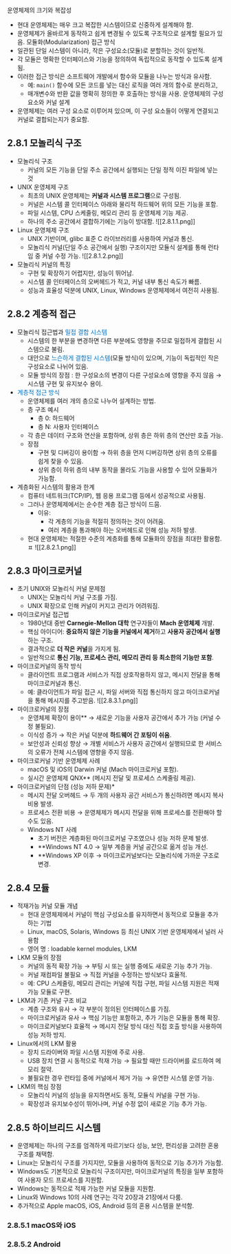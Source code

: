 운영체제의 크기와 복잡성
- 현대 운영체제는 매우 크고 복잡한 시스템이므로 신중하게 설계해야 함.
- 운영체제가 올바르게 동작하고 쉽게 변경될 수 있도록 구조적으로 설계할 필요가 있음.
 모듈화(Modularization) 접근 방식
- 일관된 단일 시스템이 아니라, 작은 구성요소(모듈)로 분할하는 것이 일반적.
- 각 모듈은 명확한 인터페이스와 기능을 정의하여 독립적으로 동작할 수 있도록 설계됨.
- 이러한 접근 방식은 소프트웨어 개발에서 함수와 모듈을 나누는 방식과 유사함.
	- 예: `main()` 함수에 모든 코드를 넣는 대신 로직을 여러 개의 함수로 분리하고,
	- 매개변수와 반환 값을 명확히 정의한 후 호출하는 방식을 사용.
운영체제의 구성 요소와 커널 설계
- 운영체제는 여러 구성 요소로 이루어져 있으며, 이 구성 요소들이 어떻게 연결되고 커널로 결합되는지가 중요함.

## 2.8.1 모놀리식 구조
- 모놀리식 구조 
	- 커널의 모든 기능을 단일 주소 공간에서 실행되는 단일 정적 이진 파일에 넣는 것
- UNIX 운영체제 구조
	- 최초의 UNIX 운영체제는 **커널과 시스템 프로그램**으로 구성됨.
    - 커널은 시스템 콜 인터페이스 아래와 물리적 하드웨어 위의 모든 기능을 포함.
    - 파일 시스템, CPU 스케줄링, 메모리 관리 등 운영체제 기능 제공.
    - 하나의 주소 공간에서 결합하기에는 기능이 방대함.
![[2.8.1.1.png]]
- Linux 운영체제 구조
    - UNIX 기반이며, glibc 표준 C 라이브러리를 사용하여 커널과 통신.
    - 모놀리식 커널(단일 주소 공간에서 실행) 구조이지만 모듈식 설계를 통해 런타임 중 커널 수정 가능.
![[2.8.1.2.png]]
- 모놀리식 커널의 특징
    - 구현 및 확장하기 어렵지만, 성능이 뛰어남.
    - 시스템 콜 인터페이스의 오버헤드가 적고, 커널 내부 통신 속도가 빠름.
    - 성능과 효율성 덕분에 UNIX, Linux, Windows 운영체제에서 여전히 사용됨.
## 2.8.2 계층적 접근
- 모놀리식 접근법과 <font color="#0070c0">밀접 결합 시스템</font>
    - 시스템의 한 부분을 변경하면 다른 부분에도 영향을 주므로 밀접하게 결합된 시스템으로 불림.
    - 대안으로 <font color="#0070c0">느슨하게 결합된 시스템</font>(모듈 방식)이 있으며, 기능이 독립적인 작은 구성요소로 나뉘어 있음.
    - 모듈 방식의 장점 : 한 구성요소의 변경이 다른 구성요소에 영향을 주지 않음 → 시스템 구현 및 유지보수 용이.
- <font color="#0070c0">계층적 접근 방식</font>
    - 운영체제를 여러 개의 층으로 나누어 설계하는 방법.
    - 층 구조 예시
        - 층 0: 하드웨어
        - 층 N: 사용자 인터페이스
    - 각 층은 데이터 구조와 연산을 포함하며, 상위 층은 하위 층의 연산만 호출 가능.
    - 장점
        - 구현 및 디버깅이 용이함 → 하위 층을 먼저 디버깅하면 상위 층의 오류를 쉽게 찾을 수 있음.
        - 상위 층이 하위 층의 내부 동작을 몰라도 기능을 사용할 수 있어 모듈화가 가능함.
- 계층화된 시스템의 활용과 한계
    - 컴퓨터 네트워크(TCP/IP), 웹 응용 프로그램 등에서 성공적으로 사용됨.
    - 그러나 운영체제에서는 순수한 계층 접근 방식이 드뭄.
        - 이유:
            - 각 계층의 기능을 적절히 정의하는 것이 어려움.
            - 여러 계층을 통과해야 하는 오버헤드로 인해 성능 저하 발생.
    - 현대 운영체제는 적절한 수준의 계층화를 통해 모듈화의 장점을 최대한 활용함.ㅍ
![[2.8.2.1.png]]
## 2.8.3 마이크로커널
- 초기 UNIX와 모놀리식 커널 문제점
    - UNIX는 모놀리식 커널 구조를 가짐.
    - UNIX 확장으로 인해 커널이 커지고 관리가 어려워짐.
- 마이크로커널 접근법
    - 1980년대 중반 **Carnegie-Mellon 대학** 연구자들이 **Mach 운영체제** 개발.
    - 핵심 아이디어: **중요하지 않은 기능을 커널에서 제거**하고 **사용자 공간에서 실행**하는 구조.
    - 결과적으로 **더 작은 커널**을 가지게 됨.
    - 일반적으로 **통신 기능, 프로세스 관리, 메모리 관리 등 최소한의 기능만 포함**.
- 마이크로커널의 동작 방식
    - 클라이언트 프로그램과 서비스가 직접 상호작용하지 않고, 메시지 전달을 통해 마이크로커널과 통신.
    - 예: 클라이언트가 파일 접근 시, 파일 서버와 직접 통신하지 않고 마이크로커널을 통해 메시지를 주고받음.
![[2.8.3.1.png]]
- 마이크로커널의 장점
    - 운영체제 확장이 용이** → 새로운 기능을 사용자 공간에서 추가 가능 (커널 수정 불필요).
    - 이식성 증가 → 작은 커널 덕분에 **하드웨어 간 포팅이 쉬움**.
    - 보안성과 신뢰성 향상 → 개별 서비스가 사용자 공간에서 실행되므로 한 서비스의 오류가 전체 시스템에 영향을 주지 않음.
- 마이크로커널 기반 운영체제 사례
    - macOS 및 iOS의 Darwin 커널 (Mach 마이크로커널 포함).
    - 실시간 운영체제 QNX** (메시지 전달 및 프로세스 스케줄링 제공).
- 마이크로커널의 단점 (성능 저하 문제)*
    - 메시지 전달 오버헤드 → 두 개의 사용자 공간 서비스가 통신하려면 메시지 복사 비용 발생.
    - 프로세스 전환 비용 → 운영체제가 메시지 전달을 위해 프로세스를 전환해야 할 수도 있음.
    - Windows NT 사례
        - 초기 버전은 계층화된 마이크로커널 구조였으나 성능 저하 문제 발생.
        - **Windows NT 4.0 → 일부 계층을 커널 공간으로 옮겨 성능 개선.
        - **Windows XP 이후 → 마이크로커널보다는 모놀리식에 가까운 구조로 변경.
## 2.8.4 모듈
- 적재가능 커널 모듈 개념
	- 현대 운영체제에서 커널이 핵심 구성요소를 유지하면서 동적으로 모듈을 추가하는 기법
	- Linux, macOS, Solaris, Windows 등 최신 UNIX 기반 운영체제에서 널러 사용함
	- 영어 명 : loadable kernel modules, LKM
- LKM 모듈의 장점
    - 커널의 동적 확장 가능 → 부팅 시 또는 실행 중에도 새로운 기능 추가 가능.
    - 커널 재컴파일 불필요 → 직접 커널을 수정하는 방식보다 효율적.
    - 예: CPU 스케줄링, 메모리 관리는 커널에 직접 구현, 파일 시스템 지원은 적재가능 모듈로 구현.
- LKM과 기존 커널 구조 비교
    - 계층 구조와 유사 → 각 부분이 정의된 인터페이스를 가짐.
    - 마이크로커널과 유사 → 핵심 기능만 포함하고, 추가 기능은 모듈을 통해 확장.
    - 마이크로커널보다 효율적 → 메시지 전달 방식 대신 직접 호출 방식을 사용하여 성능 저하 방지.
- Linux에서의 LKM 활용
    - 장치 드라이버와 파일 시스템 지원에 주로 사용.
    - USB 장치 연결 시 동적으로 적재 가능 → 필요할 때만 드라이버를 로드하여 메모리 절약.
    - 불필요한 경우 런타임 중에 커널에서 제거 가능 → 유연한 시스템 운영 가능.
- LKM의 핵심 장점
    - 모놀리식 커널의 성능을 유지하면서도 동적, 모듈식 커널을 구현 가능.
    - 확장성과 유지보수성이 뛰어나며, 커널 수정 없이 새로운 기능 추가 가능.
## 2.8.5 하이브리드 시스템
- 운영체제는 하나의 구조를 엄격하게 따르기보다 성능, 보안, 편리성을 고려한 혼용 구조를 채택함.
- Linux는 모놀리식 구조를 가지지만, 모듈을 사용하여 동적으로 기능 추가가 가능함.
- Windows도 기본적으로 모놀리식 구조이지만, 마이크로커널의 특징을 일부 포함하여 사용자 모드 프로세스를 지원함.
- Windows는 동적으로 적재 가능한 커널 모듈을 지원함.
- Linux와 Windows 10의 사례 연구는 각각 20장과 21장에서 다룸.
- 추가적으로 Apple macOS, iOS, Android 등의 혼용 시스템을 분석함.
### 2.8.5.1 macOS와 iOS

### 2.8.5.2 Android
